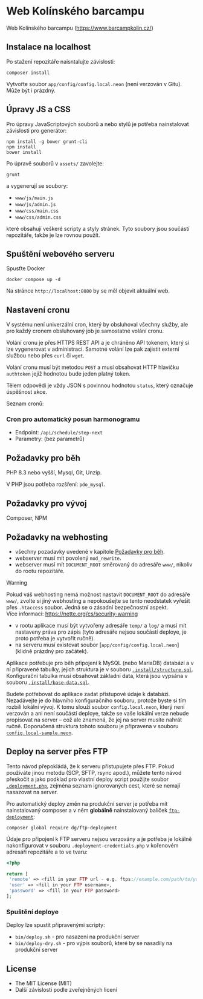 Web Kolínského barcampu
======================

Web Kolínského barcampu (https://www.barcampkolin.cz/)


Instalace na localhost
----------------------

Po stažení repozitáře naisntalujte závislosti:

```shell
composer install
```

Vytvořte soubor `app/config/config.local.neon` (není verzován v Gitu). Může být i prázdný.

Úpravy JS a CSS
---------------

Pro úpravy JavaScriptových souborů a nebo stylů je potřeba nainstalovat závislosti pro generátor:

```shell
npm install -g bower grunt-cli
npm install
bower install
```

Po úpravě souborů v `assets/` zavolejte:

```shell
grunt
```

a vygenerují se soubory:
- `www/js/main.js`
- `www/js/admin.js`
- `www/css/main.css`
- `www/css/admin.css`

které obsahují veškeré scripty a styly stránek. Tyto soubory jsou součástí repozitáře, takže je lze
rovnou použít. 


Spuštění webového serveru
-------------------------
Spusťte Docker 

```shell
docker compose up -d
```

Na stránce `http://localhost:8080` by se měl objevit aktuální web.

Nastavení cronu
--------------

V systému není univerzální cron, který by obsluhoval všechny služby, ale pro každý cronem obsluhovaný
job je samostatné volání cronu. 

Volání cronu je přes HTTPS REST API a je chráněno API tokenem, který si lze vygenerovat v administraci.
Samotné volání lze pak zajistit externí službou nebo přes `curl` či `wget`.

Volání cronu musí být metodou `POST` a musí obsahovat HTTP hlavičku `authtoken` jejíž hodnotou bude
jeden platný token.

Tělem odpovědi je vždy JSON s povinnou hodnotou `status`, který označuje úspěšnost akce. 

Seznam cronů:

### Cron pro automatický posun harmonogramu

- Endpoint: `/api/schedule/step-next`
- Parametry: (bez parametrů)


Požadavky pro běh
-----------------

PHP 8.3 nebo vyšší, Mysql, Git, Unzip. 

V PHP jsou potřeba rozšření: `pdo_mysql`.


Požadavky pro vývoj
-----------------

Composer, NPM

Požadavky na webhosting
-----------------------

- všechny pozadavky uvedené v kapitole [Požadavky pro běh](#požadavky-pro-běh).
- webserver musí mít povolený `mod_rewrite`.
- webserver musí mít `DOCUMENT_ROOT` směrovaný do adresáře `www/`, nikoliv do rootu repozitáře.

> [!WARNING]
> Pokud váš webhosting nemá možnost nastavit `DOCUMENT_ROOT` do adresáře `www/`, zvolte si jiný webhosting
> a nepokoušejte se tento neodstatek vyřešit přes `.htaccess` soubor. Jedná se o zásadní bezpečnostní aspekt.\
> Více informací: https://nette.org/cs/security-warning

- v rootu aplikace musí být vytvořeny adresáře `temp/` a `log/` a musí mít nastaveny práva pro zápis (tyto adresáře
    nejsou součástí deploye, je proto potřeba je vytvořit ručně).
- na serveru musí existovat soubor [`app/config/config.local.neon`] (klidně prázdný pro začátek).

Aplikace potřebuje pro běh připojení k MySQL (nebo MariaDB) databázi a v ní připravené tabulky, jejich struktura je
v souboru [`.install/structure.sql`](.install/structure.sql). Konfigurační tabulka musí obsahovat základní data, která
jsou vypsána v souboru [`.install/base-data.sql`](.install/base-data.sql).

Budete potřebovat do aplikace zadat přístupové údaje k databázi. Nezadávejte je do hlavního konfiguračního souboru,
protože byste si tím rozbili lokální vývoj. K tomu slouží soubor `config.local.neon`, který není verzován a ani
není součástí deploye, takže se vaše lokální verze nebude propisovat na server – což ale znamená, že jej na server
musíte nahrát ručně. Doporučená struktura tohoto souboru je připravena v souboru
[`config.local-sample.neon`](app/config/config.local-sample.neon).

Deploy na server přes FTP
-------------------------

Tento návod přepokládá, že k serveru přistupujete přes FTP. Pokud používáte jinou metodu (SCP, SFTP, rsync apod.),
můžete tento návod přeskočit a jako podklad pro vlastní deploy script použijte soubor [`.deployment.php`](.deployment.php),
zejména seznam ignorovaných cest, které se nemají nasazovat na server.

Pro automatický deploy změn na produkční server je potřeba mít nainstalovaný composer a v něm **globálně** nainstalovaný
balíček [`ftp-deployment`](https://github.com/dg/ftp-deployment):

```shell
composer global require dg/ftp-deployment
```

Údaje pro připojení k FTP serveru nejsou verzovány a je potřeba je lokálně nakonfigurovat v souboru
`.deployment-credentials.php` v kořenovém adresáři repozitáře a to ve tvaru: 

```php
<?php

return [
 'remote' => <fill in your FTP url - e.g. ftps://example.com/path/to/your/dir>,
 'user' => <fill in your FTP username>,
 'password' => <fill in your FTP password>
];
```

### Spuštění deploye

Deploy lze spustit připravenými scripty:

- `bin/deploy.sh` - pro nasazení na produkční server
- `bin/deploy-dry.sh` - pro výpis souborů, které by se nasadily na produkční server


License
-------
- The MIT License (MIT)
- Další závislosti podle zveřejněných licení
